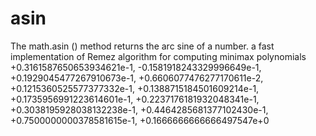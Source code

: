 # asin
The math.asin () method returns the arc sine of a number. 
a fast implementation of Remez algorithm for computing minimax polynomials
 +0.3161587650653934621e-1,
 -0.1581918243329996649e-1,
 +0.1929045477267910673e-1,
 +0.6606077476277170611e-2,
 +0.1215360525577377332e-1,
 +0.1388715184501609214e-1,
 +0.1735956991223614601e-1,
 +0.2237176181932048341e-1,
 +0.3038195928038132238e-1,
 +0.4464285681377102430e-1,
 +0.7500000000378581615e-1,
 +0.1666666666666497547e+0
